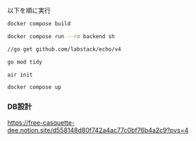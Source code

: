 以下を順に実行
```sh
docker compose build

docker compose run --rm backend sh

//go get github.com/labstack/echo/v4

go mod tidy 

air init 

docker compose up 
```

### DB設計
https://free-casquette-dee.notion.site/d558148d80f742a4ac77c0bf76b4a2c9?pvs=4

